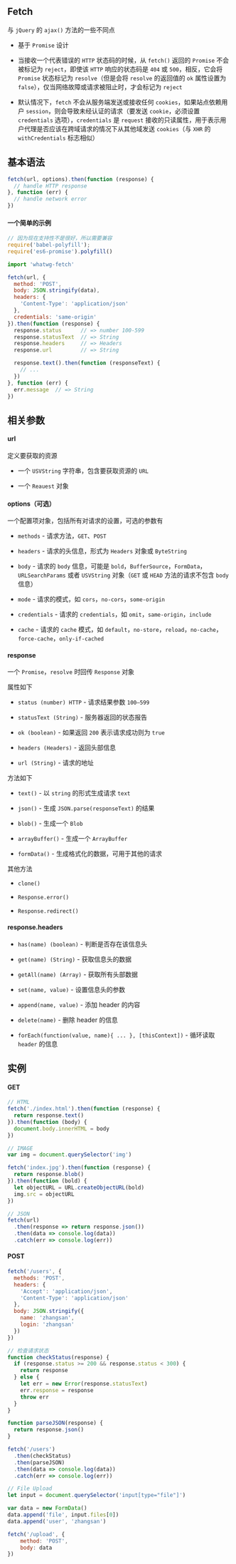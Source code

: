 ## Fetch

与 `jQuery` 的 `ajax()` 方法的一些不同点

* 基于 `Promise` 设计

* 当接收一个代表错误的 `HTTP` 状态码的时候，从 `fetch()` 返回的 `Promise` 不会被标记为 `reject`，即使该 `HTTP` 响应的状态码是 `404` 或 `500`，相反，它会将 `Promise` 状态标记为 `resolve`（但是会将 `resolve` 的返回值的 `ok` 属性设置为 `false`），仅当网络故障或请求被阻止时，才会标记为 `reject`

* 默认情况下，`fetch` 不会从服务端发送或接收任何 `cookies`，如果站点依赖用户 `session`，则会导致未经认证的请求（要发送 `cookie`，必须设置 `credentials` 选项），`credentials` 是 `request` 接收的只读属性，用于表示用户代理是否应该在跨域请求的情况下从其他域发送 `cookies`（与 `XHR` 的 `withCredentials` 标志相似）




## 基本语法


```js
fetch(url, options).then(function (response) {
  // handle HTTP response
}, function (err) {
  // handle network error
})
```

#### 一个简单的示例

```js
// 因为现在支持性不是很好，所以需要兼容
require('babel-polyfill');
require('es6-promise').polyfill()

import 'whatwg-fetch'

fetch(url, {
  method: 'POST',
  body: JSON.stringify(data),
  headers: {
    'Content-Type': 'application/json'
  },
  credentials: 'same-origin'
}).then(function (response) {
  response.status      // => number 100-599
  response.statusText  // => String
  response.headers     // => Headers
  response.url         // => String

  response.text().then(function (responseText) {
    // ...
  })
}, function (err) {
  err.message  // => String
})
```


## 相关参数


#### url 

定义要获取的资源

* 一个 `USVString` 字符串，包含要获取资源的 `URL`

* 一个 `Reauest` 对象



#### options（可选） 

一个配置项对象，包括所有对请求的设置，可选的参数有

* `methods` - 请求方法，`GET`、`POST`

* `headers` - 请求的头信息，形式为 `Headers` 对象或 `ByteString`

* `body` - 请求的 `body` 信息，可能是 `bold`，`BufferSource`，`FormData`，`URLSearchParams` 或者 `USVString` 对象（`GET` 或 `HEAD` 方法的请求不包含 `body` 信息）

* `mode` - 请求的模式，如 `cors`，`no-cors`，`some-origin`

* `credentials` - 请求的 `credentials`，如 `omit`，`same-origin`，`include`

* `cache` - 请求的 `cache` 模式，如 `default`，`no-store`，`reload`，`no-cache`，`force-cache`，`only-if-cached`


#### response 

一个 `Promise`，`resolve` 时回传 `Response` 对象

属性如下

* `status (number) HTTP` - 请求结果参数 `100–599`

* `statusText (String)` - 服务器返回的状态报告

* `ok (boolean)` - 如果返回 `200` 表示请求成功则为 `true`

* `headers (Headers)` - 返回头部信息

* `url (String)` - 请求的地址


方法如下

* `text()` - 以 `string` 的形式生成请求 `text`

* `json()` - 生成 `JSON.parse(responseText)` 的结果

* `blob()` - 生成一个 `Blob`

* `arrayBuffer()` - 生成一个 `ArrayBuffer`

* `formData()` - 生成格式化的数据，可用于其他的请求


其他方法

* `clone()`

* `Response.error()`

* `Response.redirect()`



#### response.headers

* `has(name) (boolean)` - 判断是否存在该信息头

* `get(name) (String)` - 获取信息头的数据

* `getAll(name) (Array)` - 获取所有头部数据

* `set(name, value)` - 设置信息头的参数

* `append(name, value)` - 添加 header 的内容

* `delete(name)` - 删除 header 的信息

* `forEach(function(value, name){ ... }, [thisContext])` - 循环读取 `header` 的信息




## 实例

#### GET

```js
// HTML
fetch('./index.html').then(function (response) {
  return response.text()
}).then(function (body) {
  document.body.innerHTML = body
})
```

```js
// IMAGE
var img = document.querySelector('img')

fetch('index.jpg').then(function (response) {
  return response.blob()
}).then(function (bold) {
  let objectURL = URL.createObjectURL(bold)
  img.src = objectURL
})
```

```js
// JSON
fetch(url)
  .then(response => return response.json())
  .then(data => console.log(data))
  .catch(err => console.log(err))
```


#### POST

```js
fetch('/users', {
  methods: 'POST',
  headers: {
    'Accept': 'application/json',
    'Content-Type': 'application/json'
  },
  body: JSON.stringify({
    name: 'zhangsan',
    login: 'zhangsan'
  })
})

// 检查请求状态
function checkStatus(response) {
  if (response.status >= 200 && response.status < 300) {
    return response
  } else {
    let err = new Error(response.statusText)
    err.response = response
    throw err
  }
}

function parseJSON(response) {
  return response.json()
}

fetch('/users')
  .then(checkStatus)
  .then(parseJSON)
  .then(data => console.log(data))
  .catch(err => console.log(err))
```

```js
// File Upload
let input = document.querySelector('input[type="file"]')

var data = new FormData()
data.append('file', input.files[0])
data.append('user', 'zhangsan')

fetch('/upload', {
    method: 'POST',
    body: data
})
```
